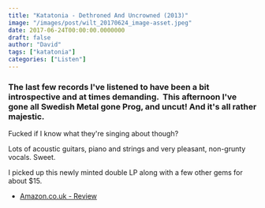 ```yaml
---
title: "Katatonia - Dethroned And Uncrowned (2013)"
image: "/images/post/wilt_20170624_image-asset.jpeg"
date: 2017-06-24T00:00:00.0000000
draft: false
author: "David"
tags: ["katatonia"]
categories: ["Listen"]
---
```

### The last few records I've listened to have been a bit introspective and at times demanding.  This afternoon I've gone all Swedish Metal gone Prog, and uncut! And it's all rather majestic.  
  
Fucked if I know what they're singing about though?

 Lots of acoustic guitars, piano and strings and very pleasant, non-grunty vocals. Sweet.

 I picked up this newly minted double LP along with a few other gems for about $15.

-  [Amazon.co.uk - Review](https://www.amazon.co.uk/Dethroned-Uncrowned-VINYL-Katatonia/dp/B00DRP1QZ8/ref=sr_1_2?s=music&amp;ie=UTF8&amp;qid=1498279664&amp;sr=1-2&amp;keywords=katatonia+dethroned+uncrowned)